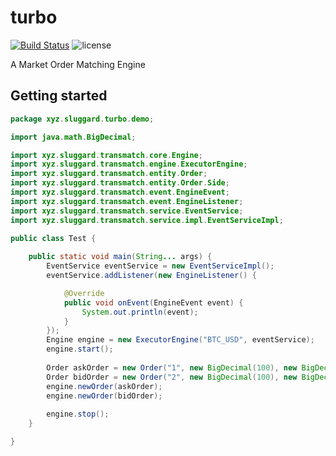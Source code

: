 # turbo

[![Build Status](https://travis-ci.org/sluggard6/turbo.svg?branch=master)](https://travis-ci.org/sluggard6/turbo)
![license](https://img.shields.io/github/license/alibaba/dubbo.svg)

A Market Order Matching Engine


## Getting started

```java
package xyz.sluggard.turbo.demo;

import java.math.BigDecimal;

import xyz.sluggard.transmatch.core.Engine;
import xyz.sluggard.transmatch.engine.ExecutorEngine;
import xyz.sluggard.transmatch.entity.Order;
import xyz.sluggard.transmatch.entity.Order.Side;
import xyz.sluggard.transmatch.event.EngineEvent;
import xyz.sluggard.transmatch.event.EngineListener;
import xyz.sluggard.transmatch.service.EventService;
import xyz.sluggard.transmatch.service.impl.EventServiceImpl;

public class Test {
	
	public static void main(String... args) {
		EventService eventService = new EventServiceImpl();
		eventService.addListener(new EngineListener() {

			@Override
			public void onEvent(EngineEvent event) {
				System.out.println(event);
			}
		});
		Engine engine = new ExecutorEngine("BTC_USD", eventService);
		engine.start();
		
		Order askOrder = new Order("1", new BigDecimal(100), new BigDecimal(10), Side.ASK);
		Order bidOrder = new Order("2", new BigDecimal(100), new BigDecimal(20), Side.BID);
		engine.newOrder(askOrder);
		engine.newOrder(bidOrder);
		
		engine.stop();
	}

}

```